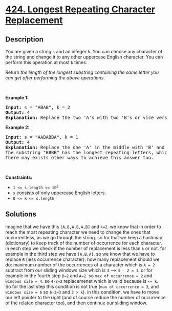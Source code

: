 # [424. Longest Repeating Character Replacement](https://leetcode.com/problems/longest-repeating-character-replacement)

## Description

<p>You are given a string <code>s</code> and an integer <code>k</code>. You can choose any character of the string and change it to any other uppercase English character. You can perform this operation at most <code>k</code> times.</p>

<p>Return <em>the length of the longest substring containing the same letter you can get after performing the above operations</em>.</p>

<p>&nbsp;</p>
<p><strong class="example">Example 1:</strong></p>

<pre>
<strong>Input:</strong> s = &quot;ABAB&quot;, k = 2
<strong>Output:</strong> 4
<strong>Explanation:</strong> Replace the two &#39;A&#39;s with two &#39;B&#39;s or vice versa.
</pre>

<p><strong class="example">Example 2:</strong></p>

<pre>
<strong>Input:</strong> s = &quot;AABABBA&quot;, k = 1
<strong>Output:</strong> 4
<strong>Explanation:</strong> Replace the one &#39;A&#39; in the middle with &#39;B&#39; and form &quot;AABBBBA&quot;.
The substring &quot;BBBB&quot; has the longest repeating letters, which is 4.
There may exists other ways to achieve this answer too.</pre>

<p>&nbsp;</p>
<p><strong>Constraints:</strong></p>

<ul>
	<li><code>1 &lt;= s.length &lt;= 10<sup>5</sup></code></li>
	<li><code>s</code> consists of only uppercase English letters.</li>
	<li><code>0 &lt;= k &lt;= s.length</code></li>
</ul>

## Solutions
imagine that we have this `[A,B,A,B,A,B]` and `k=2`. we know that in order to reach the most repeating character we need to change the ones that occurred less, as we go through the string. so for that we keep a hashmap (dictionary) to keep track of the number of occurrence for each character. in eech step we check if the number of replacement is less than `k` or not. for example in the third step we have `[A,B,A]`. so we know that we have to replace `B` (less occurrence character). how many replacement should we do: maximum number of the occurrences of a character which is `A = 2` subtract from our sliding windows size which is `3` --> `3 - 2 = 1`. or for example in the fourth step `B=2` and `A=2`. so `max of occurrence = 2` and `windows size = 4`. so `4-2=2` replacemenet which is valid because is `<= k`.    
So for the last step this condition is not true (`max of occurrence = 3`, and `windows size = 6` so `6-3=3` and `3 > k`). in this condition, we have to move our left pointer to the right (and of course reduce the number of occurrence of the related character too), and then continue our sliding window.